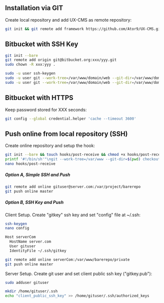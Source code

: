 ## Installation via GIT
Create local repository and add UX-CMS as remote repository:
```sh
git init && git remote add framework https://github.com/Ator9/UX-CMS.git && git pull framework master
```
## Bitbucket with SSH Key
```sh
git init --bare
git remote add origin git@bitbucket.org:xxx/yyy.git
sudo chown -R xxx:yyy .

sudo -u user ssh-keygen
sudo -u user git --work-tree=/var/www/domain/web --git-dir=/var/www/domain/private pull origin master
sudo -u user git --work-tree=/var/www/domain/web --git-dir=/var/www/domain/private checkout -f
```

## Bitbucket with HTTPS
Keep password stored for XXX seconds:
```sh
git config --global credential.helper 'cache --timeout 3600'
```

## Push online from local repository (SSH)
Create online repository and setup the hook:
```sh
git init --bare && touch hooks/post-receive && chmod +x hooks/post-receive
printf '#!/bin/sh'"\ngit --work-tree=/var/www --git-dir=$(pwd) checkout -f" >> hooks/post-receive
nano hooks/post-receive
```
##### Option A, Simple SSH and Push
```sh
git remote add online gituser@server.com:/var/project/barerepo
git push online master
```
##### Option B, SSH Key and Push
Client Setup. Create "gitkey" ssh key and set "config" file at ~/.ssh:
```sh
ssh-keygen
nano config
```
```sh
Host serverCom
  HostName server.com
  User gituser
  IdentityFile ~/.ssh/gitkey
```
```sh
git remote add online serverCom:/var/www/barerepo/private
git push online master
```
Server Setup. Create git user and set client public ssh key ("gitkey.pub"):
```sh
sudo adduser gituser
```
```sh
mkdir /home/gituser/.ssh
echo "client_public_ssh_key" >> /home/gituser/.ssh/authorized_keys
```
